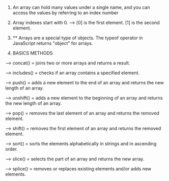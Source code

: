 1. An array can hold many values under a single name, and you can access the values by referring to an index number

2. Array indexes start with 0.
   --> [0] is the first element. [1] is the second element.

3. \*\* Arrays are a special type of objects. The typeof operator in JavaScript returns "object" for arrays.

4. BASICS METHODS

--> concat() = joins two or more arrays and returns a result.

--> includes() = checks if an array contains a specified element.

--> push() = adds a new element to the end of an array and returns the new length of an array.

--> unshift() = adds a new element to the beginning of an array and returns the new length of an array.

--> pop() = removes the last element of an array and returns the removed element.

--> shift() = removes the first element of an array and returns the removed element.

--> sort() = sorts the elements alphabetically in strings and in ascending order.

--> slice() = selects the part of an array and returns the new array.

--> splice() = removes or replaces existing elements and/or adds new elements.

